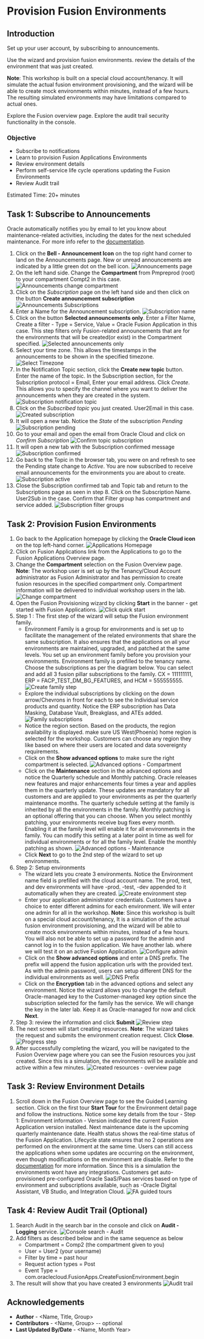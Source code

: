 # Provision Fusion Environments

## Introduction
Set up your user account, by subscribing to announcements.

Use the wizard and provision fusion environments. review the details of the environment that was just created. 

**Note**: This workshop is built on a special cloud account/tenancy. It will simulate the actual fusion environment provisioning, and the wizard will be able to create mock environments within minutes, instead of a few hours. The resulting simulated environments may have limitations compared to actual ones.

Explore the Fusion overview page. Explore the audit trail security functionality in the console.

### Objective
* Subscribe to notifications
* Learn to provision Fusion Applications Environments
* Review environment details
* Perform self-service life cycle operations updating the Fusion Environments
* Review Audit trail

Estimated Time: 20+ minutes

## Task 1: Subscribe to Announcements
Oracle automatically notifies you by email to let you know about maintenance-related activities, including the dates for the next scheduled maintenance. For more info refer to the [documentation](https://docs.oracle.com/en-us/iaas/Content/fusion-applications/about-notifications.htm).

1. Click on the **Bell - Announcement Icon** on the top right hand corner to land on the Announcements page. New or unread announcements are indicated by a little green dot on the bell icon.
![Announcements page](images/task1/announcements.png)
2. On the left hand side. Change the **Compartment** from Pmpreprod (root) to your compartment Compt2 in this case.
![Announcements change compartment](images/task1/announcements-change-comptmt.png)
3. Click on the *Subscription* page on the left hand side and then click on the button **Create announcement subscription**
![Announcements Subscriptions](images/task1/subscriptions.png)
4. Enter a Name for the Announcement subscription.
![Subscription name](images/task1/create-subscription-name.png)
5. Click on the button **Selected announcements only**. Enter a Filter Name, Create a filter - Type = Service, Value = Oracle Fusion Application in this case. This step filters only Fusion-related announcements that are for the environments that will be created(or exist) in the Compartment specified.
![Selected announcements only](images/task1/create-subscription-selected.png)
6. Select your time zone. This allows the timestamps in the announcements to be shown in the specified timezone.
![Select Timezone](images/task1/create-subscription-timezone.png)
7. In the Notification Topic section, click the **Create new topic** button. Enter the name of the topic. In the Subscription section, for the Subscription protocol = Email, Enter your email address. Click *Create*. This allows you to specify the channel where you want to deliver the announcements when they are created in the system.
![Subscription notification topic](images/task1/create-subscription-notification-topic.png)
8. Click on the *Subscribed topic* you just created. User2Email in this case.
![Created subscription](images/task1/created-subscription.png)
9. It will open a new tab. Notice the *State* of the subscription *Pending*
![Subscription pending](images/task1/subscription-pending.png)
10. Go to your email and open the email from Oracle Cloud and click on *Confirm Subscription*
![Confirm topic subscription](images/task1/confirm-topic-subscription.png)
11. It will open a new tab with the Subscription confirmed message
![Subscription confirmed](images/task1/topic-subscription-confirmed.png)
12. Go back to the Topic in the browser tab, you were on and refresh to see the Pending state change to *Active*. You are now subscribed to receive email announcements for the environments you are about to create.
![Subscription active](images/task1/subscription-active.png)
13. Close the Subscription confirmed tab and Topic tab and return to the Subscriptions page as seen in step 8. Click on the Subscription Name. User2Sub in the case. Confirm that Filter group has compartment and service added.
![Subscription filter groups](images/task1/subscription-filter-groups.png)

## Task 2: Provision Fusion Environments
1. Go back to the Application homepage by clicking the **Oracle Cloud icon** on the top left-hand corner.
![Applications Homepage](images/task2/apps-homepage.png)
2. Click on Fusion Applications link from the Applications to go to the Fusion Applications Overview page.
3. Change the **Compartment** selection on the Fusion Overview page. **Note**: The workshop user is set up by the Tenancy/Cloud Account administrator as Fusion Administrator and has permission to create fusion resources in the specified compartment only. Compartment information will be delivered to individual workshop users in the lab.
![Change compartment](images/task2/change-comp-overview-page.png)
4. Open the Fusion Provisioning wizard by clicking **Start** in the banner - get started with Fusion Applications.
![Click quick start](images/task2/click-quick-start.png)
5. Step 1 : The first step of the wizard will setup the Fusion environment family.
    - Environment Family is a group for environments and is set up to facilitate the management of the related environments that share the same subscription. It also ensures that the applications on all your environments are maintained, upgraded, and patched at the same levels. You set up an environment family before you provision your environments.  Environment family is prefilled to the tenancy name. Choose the subscriptions as per the diagram below. You can select and add all 3 fusion pillar subscriptions to the family. CX = 111111111, ERP = FACP\_TEST_DM\_BG\_FEATURES, and HCM = 555555555.
    ![Create family step](images/task2/create-family-step.png)
    - Explore the individual subscriptions by clicking on the down arrow/Chevrons in front for each to see the Individual service products and quantity. Notice the ERP subscription has Data Masking, Database Vault, Breakglass, and ATEs added.
    ![Family subscriptions](images/task2/family-subscriptions.png)
    - Notice the region section. Based on the products, the region availability is displayed. make sure US West(Phoenix) home region is selected for the workshop. Customers can choose any region they like based on where their users are located and data sovereignty requirements.
    - Click on the **Show advanced options** to make sure the right compartment is selected.
    ![Advanced options - Compartment](images/task2/advanced-options-set-comp.png)
    - Click on the **Maintenance** section in the advanced options and notice the Quarterly schedule and Monthly patching. Oracle releases new features and major enhancements four times a year and applies them in the quarterly update. These updates are mandatory for all customers and are applied to your environments as per the quarterly maintenance months. The quarterly schedule setting at the family is inherited by all the environments in the family. Monthly patching is an optional offering that you can choose. When you select monthly patching, your environments receive bug fixes every month. Enabling it at the family level will enable it for all environments in the family. You can modify this setting at a later point in time as well for individual environments or for all the family level. Enable the monthly patching as shown.
    ![Advanced options - Maintenance](images/task2/advanced-options-maintenance.png)
    - Click **Next** to go to the 2nd step of the wizard to set up environments.
6. Step 2: Setup environments
    - The wizard lets you create 3 environments. Notice the Environment name field is prefilled with the cloud account name. The prod, test, and dev environments will have -prod. -test, -dev appended to it automatically when they are created.
    ![Create environment step](images/task2/create-env-step.png)
    - Enter your application administrator credentials. Customers have a choice to enter different admins for each environment. We will enter one admin for all in the workshop. **Note**: Since this workshop is built on a special cloud account/tenancy, It is a simulation of the actual fusion environment provisioning, and the wizard will be able to create mock environments within minutes, instead of a few hours. You will also not be able to set up a password for the admin and cannot log in to the fusion application. We have another lab. where we will test it on an active Fusion Application.
    ![Configure admin](images/task2/configure-admin.png)
    - Click on the **Show advanced options** and enter a DNS prefix. The prefix will append the fusion application urls with the provided text. As with the admin password, users can setup different DNS for the individual environments as well.
    ![DNS Prefix](images/task2/advanced-options-dns-prefix.png)
    - Click on the **Encryption** tab in the advanced options and select any environment. Notice the wizard allows you to change the default Oracle-managed key to the Customer-managed key option since the subscription selected for the family has the service. We will change the key in the later lab. Keep it as Oracle-managed for now and click **Next**.
7. Step 3: review the information and click **Submit**
![Review step](images/task2/review-step.png)
8. The next screen will start creating resources. **Note**: The wizard takes the request and submits the environment creation request. Click **Close**.
![Progress step](images/task2/progress-step.png)
9. After successfully completing the wizard, you will be navigated to the Fusion Overview page where you can see the Fusion resources you just created. Since this is a simulation, the environments will be available and active within a few minutes.
![Created resources - overview page](images/task2/overview-page-created-resources.png)

## Task 3: Review Environment Details
1. Scroll down in the Fusion Overview page to see the Guided Learning section. Click on the first tour **Start Tour** for the Environment detail page and follow the instructions. Notice some key details from the tour - Step 1: Environment information - Version indicated the current Fusion Application version installed.  Next maintenance date is the upcoming quarterly maintenance date. Health status shows the real-time status of the Fusion Application. Lifecycle state ensures that no 2 operations are performed on the environment at the same time. Users can still access the applications when some updates are occurring on the environment, even though modifications on the environment are disable. Refer to the [documentation](https://docs.oracle.com/en-us/iaas/Content/fusion-applications/manage-environment.htm) for more information. Since this is a simulation the environments wont have any integrations. Customers get auto-provisioned pre-configured Oracle SaaS/Paas services based on type of environment and subscriptions available, such as -Oracle Digital Assistant, VB Studio, and Integration Cloud.
![FA guided tours](images/task3/fa-guided-tours.png)

## Task 4: Review Audit Trail (Optional)
1. Search Audit in the search bar in the console and click on **Audit - Logging** service.
![Console search - Audit](images/task4/console-search-audit.png)
2. Add filters as described below and in the same sequence as below
    - Compartment = Comp2 (the compartment given to you)
    - User = User2 (your username)
    - Filter by time = past hour
    - Request action types = Post
    - Event Type = com.oraclecloud.FusionApps.CreateFusionEnvironment.begin
3. The result will show that you have created 3 environments
![Audit trail](images/task4/audit-trail.png)

## Acknowledgements
* **Author** - <Name, Title, Group>
* **Contributors** -  <Name, Group> -- optional
* **Last Updated By/Date** - <Name, Month Year>
